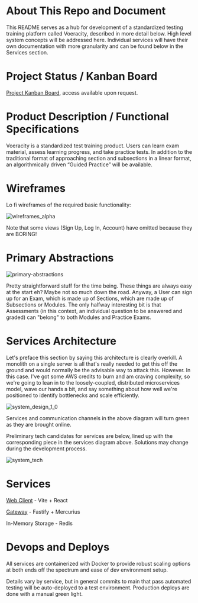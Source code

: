 # About This Repo and Document
This README serves as a hub for development of a standardized testing training platform called Voeracity, described in more detail below. High level system concepts will be addressed here. Individual services will have their own documentation with more granularity and can be found below in the Services section.

# Project Status / Kanban Board
[Project Kanban Board](https://voeracity.atlassian.net/jira/software/projects/V0/boards/1), access available upon request.

# Product Description / Functional Specifications
Voeracity is a standardized test training product. Users can learn exam material, assess learning progress, and take practice tests. In addition to the traditional format of approaching section and subsections in a linear format, an algorithmically driven “Guided Practice” will be available. 

# Wireframes
Lo fi wireframes of the required basic functionality:

![wireframes_alpha](https://github.com/user-attachments/assets/e52e3790-5f6a-4be0-8f4f-35d891a7f8c4)

Note that some views (Sign Up, Log In, Account) have omitted because they are BORING!

# Primary Abstractions
![primary-abstractions](https://github.com/user-attachments/assets/32e7d7d1-e122-40c4-918b-ee4ab34d8e8f)

Pretty straightforward stuff for the time being. These things are always easy at the start eh? Maybe not so much down the road. Anyway, a User can sign up for an Exam, which is made up of Sections, which are made up of Subsections or Modules. The only halfway interesting bit is that Assessments (in this context, an individual question to be answered and graded) can "belong" to both Modules and Practice Exams. 

# Services Architecture
Let's preface this section by saying this architecture is clearly overkill. A monolith on a single server is all that's really needed to get this off the ground and would normally be the advisable way to attack this. However. In this case. I've got some AWS credits to burn and am craving complexity, so we're going to lean in to the loosely-coupled, distributed microservices model, wave our hands a bit, and say something about how well we're positioned to identify bottlenecks and scale efficiently.

![system_design_1_0](https://github.com/user-attachments/assets/4a0971a9-048b-4539-8967-906ee7a88590)

Services and communication channels in the above diagram will turn green as they are brought online. 

Preliminary tech candidates for services are below, lined up with the corresponding piece in the services diagram above. Solutions may change during the development process.

![system_tech](https://github.com/user-attachments/assets/1a120dc0-c988-4947-a72b-5545511afc9f)

# Services

[Web Client](https://github.com/iankietzman-voeracity/Web-Client) - Vite + React

[Gateway](https://github.com/iankietzman-voeracity/Gateway) - Fastify + Mercurius

In-Memory Storage - Redis

# Devops and Deploys
All services are containerized with Docker to provide robust scaling options at both ends off the spectrum and ease of dev environment setup.

Details vary by service, but in general commits to main that pass automated testing will be auto-deployed to a test environment. Production deploys are done with a manual green light.

